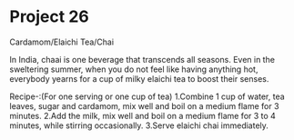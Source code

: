 # Project 26
Cardamom/Elaichi Tea/Chai

In India, chaai is one beverage that transcends all seasons. Even in the sweltering summer, when you do not feel like having anything hot, everybody yearns for a cup of milky elaichi tea to boost their senses.

Recipe-:(For one serving or one cup of tea)
1.Combine 1 cup of water, tea leaves, sugar and cardamom, mix well and boil on a medium flame for 3 minutes.
2.Add the milk, mix well and boil on a medium flame for 3 to 4 minutes, while stirring occasionally.
3.Serve elaichi chai immediately.
